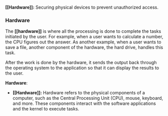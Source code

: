 **[[Hardware]]:** Securing physical devices to prevent unauthorized access.

### Hardware

The **[[hardware]]** is where all the processing is done to complete the tasks initiated by the user. For example, when a user wants to calculate a number, the CPU figures out the answer. As another example, when a user wants to save a file, another component of the hardware, the hard drive, handles this task. 

After the work is done by the hardware, it sends the output back through the operating system to the application so that it can display the results to the user.

**Hardware**:
- **[[Hardware]]:** Hardware refers to the physical components of a computer, such as the Central Processing Unit (CPU), mouse, keyboard, and more. These components interact with the software applications and the kernel to execute tasks.